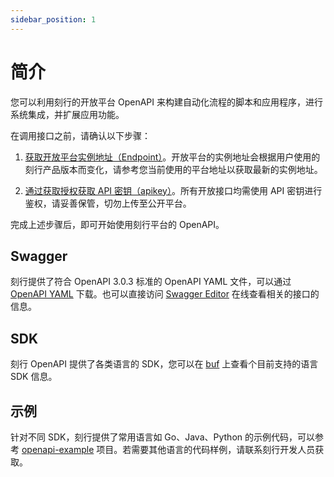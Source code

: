 ```yaml
---
sidebar_position: 1
---
```


# 简介

您可以利用刻行的开放平台 OpenAPI 来构建自动化流程的脚本和应用程序，进行系统集成，并扩展应用功能。

在调用接口之前，请确认以下步骤：

1. [获取开放平台实例地址（Endpoint）](./2-openapi-endpoint.md)。开放平台的实例地址会根据用户使用的刻行产品版本而变化，请参考您当前使用的平台地址以获取最新的实例地址。

2. [通过获取授权获取 API 密钥（apikey）](./3-apikey.md)。所有开放接口均需使用 API 密钥进行鉴权，请妥善保管，切勿上传至公开平台。

完成上述步骤后，即可开始使用刻行平台的 OpenAPI。

## Swagger

刻行提供了符合 OpenAPI 3.0.3 标准的 OpenAPI YAML 文件，可以通过 [OpenAPI YAML](https://download.coscene.cn/openapi/openapi.yaml) 下载。也可以直接访问 [Swagger Editor](https://petstore.swagger.io/?url=https://download.coscene.cn/openapi/openapi.yaml) 在线查看相关的接口的信息。

## SDK

刻行 OpenAPI 提供了各类语言的 SDK，您可以在 [buf](https://buf.build/coscene-io/coscene-openapi/sdks) 上查看个目前支持的语言 SDK 信息。

## 示例

针对不同 SDK，刻行提供了常用语言如 Go、Java、Python 的示例代码，可以参考 [openapi-example](https://github.com/coscene-io/openapi-example) 项目。若需要其他语言的代码样例，请联系刻行开发人员获取。
